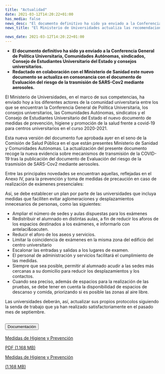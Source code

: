 ```yaml
---
title: "Actualidad"   
date: 2021-03-12T14:20:22+01:00
has_media: false
news_desc: "El documento definitivo ha sido ya enviado a la Conferencia General de Política Universitaria, Comunidades Autónomas, sindicados, Consejo de Estudiantes Universitario del Estado y consejos universitarios. Redactado en colaboración con el Ministerio de Sanidad este nuevo documento se actualiza en consonancia con el documento de Evaluación del riesgo de la trasmisión de SARS-Cov2 mediante aerosoles."
news_title: "El Ministerio de Universidades actualiza las recomendaciones generales de higiene y prevención de COVID-19."

news_date: 2021-03-12T14:20:22+01:00
---
```

<ul>
<li><b>El documento definitivo ha sido ya enviado a la Conferencia General de Política Universitaria, Comunidades Autónomas, sindicados, Consejo de Estudiantes Universitario del Estado y consejos universitarios.</b></li>
<li><b>Redactado en colaboración con el Ministerio de Sanidad este nuevo documento se actualiza en consonancia con el documento de Evaluación del riesgo de la trasmisión de SARS-Cov2 mediante aerosoles.</b></li>
</ul>
<p>El Ministerio de Universidades, en el marco de sus competencias, ha enviado hoy a los diferentes actores de la comunidad universitaria entre los que se encuentran la Conferencia General de Política Universitaria, los consejos universitarios, las Comunidades Autónomas, sindicatos y el Consejo de Estudiantes Universitario del Estado el nuevo documento de medidas de prevención, higiene y promoción de la salud frente a covid-19 para centros universitarios en el curso 2020-2021.</p>
<p>Esta nueva versión del documento fue aprobada ayer en el seno de la Comisión de Salud Pública en el que están presentes Ministerio de Sanidad y Comunidades Autónomas. La actualización del presente documento recoge la nueva evidencia sobre mecanismos de transmisión de la COVID-19 tras la publicación del documento de Evaluación del riesgo de la trasmisión de SARS-Cov2 mediante aerosoles.</p>
<p>Entre las principales novedades se encuentran aquellas, reflejadas en el Anexo IV, para la prevención y toma de medidas de precaución en caso de realización de exámenes presenciales:</p>
<p>Así, se debe establecer un plan por parte de las universidades que incluya medidas que faciliten evitar aglomeraciones y desplazamientos innecesarios de personas, como las siguientes:</p>
<ul>
<li>Ampliar el número de sedes y aulas dispuestas para los exámenes</li>
<li>Redistribuir el alumnado en distintas aulas, a fin de reducir los aforos de los espacios destinados a los exámenes, e informarlo con antelaci&amp;oacuten.</li>
<li>Reducir el aforo de los aseos y servicios.</li>
<li>Limitar la coincidencia de exámenes en la misma zona del edificio del centro universitario</li>
<li>Escalonar las entradas y salidas a los lugares de examen.</li>
<li>El personal de administración y servicios facilitará el cumplimiento de las medidas.</li>
<li>Siempre que sea posible, permitir al alumnado acudir a las sedes más cercanas a su domicilio para reducir los desplazamientos y los contactos.</li>
<li>Cuando sea preciso, además de espacios para la realización de las pruebas, se debe tener en cuenta la disponibilidad de espacios de descanso y comida, priorizando si es posible las zonas al aire libre.</li>
</ul>
<p>Las universidades deberán, así, actualizar sus propios protocolos siguiendo la senda de trabajo que ya han realizado satisfactoriamente en el pasado mes de septiembre.</p>


<section>
    <article>
        <div class="container">
            <div class="row justify-content-md-center">
                <div class="col-md-10 content_collapse">
                    <div class="accordion accordion_alt" id="accordeonAlt">
                        <div class="accordion-item">
                            <h2 class="accordion-header" id="accordionAltHeading2">
                                <button class="accordion-button expanded" type="button" data-bs-toggle="collapse" data-bs-target="#accordionAlt2" aria-expanded="false" aria-controls="accordionAlt2">
                                    <span class="icon"><i class="fas fa-file-pdf"></i></span>Documentación
                                </button>
                            </h2>
                            <div id="accordionAlt2" class="accordion-collapse collapse show" aria-labelledby="accordionAltHeading2">
                                <div class="accordion-body">
                                    <div id="section_link">
                                        <div class="container-fluid sp">
                                            <div class="row w-100">
                                                <div class="col-lg-12 cards_download_cnt">
                                                    <div class="row jcc_mobile">
                                                        <div class="download_card">
                                                            <a class="card flex-column" href="{{<siteurl>}}documentos/pdf/news/MedidasHigienPrevencion.pdf" target="_blank">
                                                                <div class="card-header">
                                                                    <i class="fal fa-download"></i>
                                                                </div>
                                                                <div class="card-body">
                                                                    <p class="text_body">Medidas de Higiene y Prevención</p>
                                                                    <p class="text_file">
                                                                        <i class="fal fa-file-pdf pdf_icon text-danger"></i> PDF (1.168 MB)
                                                                    </p>
                                                                </div>
                                                            </a>
                                                        </div>
                                                    </div>
                                                </div>
<!-- MOBILE VERSION WITH SLIDER -->
                                <div class="col-12" id="section_box_download_card_slider">
                                    <div class="swiper" id="slider_download_archive">
                                        <div class="swiper-wrapper">
                                            <div class="swiper-slide">
                                                <div class="download_card">
                                                    <a class="card" href="{{<siteurl>}}documentos/pdf/news/MedidasHigienPrevencion.pdf" target="_blank">
                                                        <div class="card-header">
                                                            <i class="fal fa-download"></i>
                                                        </div>
                                                        <div class="card-body">
                                                            <p class="text_body">Medidas de Higiene y Prevención</p>
                                                            <p class="text_file">
                                                                <i class="fal fa-file-pdf pdf_icon"></i> 
                                                                    (1.168 MB)
                                                            </p>
                                                        </div>
                                                    </a>
                                                </div>
                                            </div>
                                        </div>
                                        <div class="swiper-pagination"></div>
                                    </div>
                                </div>
                            </div>
                        </div>
                    </div>
                </div>
            </div>
        </div>
    </article> 
</section>